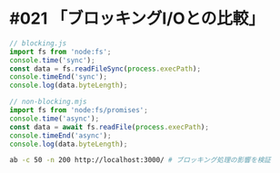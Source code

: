 # #021 「ブロッキングI/Oとの比較」

```javascript
// blocking.js
import fs from 'node:fs';
console.time('sync');
const data = fs.readFileSync(process.execPath);
console.timeEnd('sync');
console.log(data.byteLength);
```

```javascript
// non-blocking.mjs
import fs from 'node:fs/promises';
console.time('async');
const data = await fs.readFile(process.execPath);
console.timeEnd('async');
console.log(data.byteLength);
```

```bash
ab -c 50 -n 200 http://localhost:3000/ # ブロッキング処理の影響を検証
```
